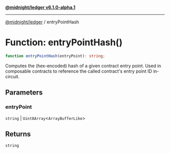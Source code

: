 [**@midnight/ledger v6.1.0-alpha.1**](../README.md)

***

[@midnight/ledger](../globals.md) / entryPointHash

# Function: entryPointHash()

```ts
function entryPointHash(entryPoint): string;
```

Computes the (hex-encoded) hash of a given contract entry point. Used in
composable contracts to reference the called contract's entry point ID
in-circuit.

## Parameters

### entryPoint

`string` | `Uint8Array`\<`ArrayBufferLike`\>

## Returns

`string`

